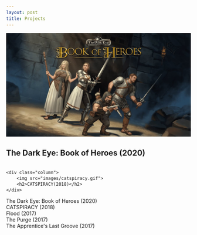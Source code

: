 ```yaml
---
layout: post
title: Projects
---
```


<div class="row">
	<div class="column">
		<img src="images/BoH.jpg">
		<h2>The Dark Eye: Book of Heroes (2020)</h2>
	</div>

	<div class="column">
		<img src="images/catspiracy.gif">
		<h2>CATSPIRACY(2018)</h2>
	</div>
</div>

<div class="wrapper">
  <div class="grid-item">The Dark Eye: Book of Heroes (2020)</div>
  <div class="grid-item">CATSPIRACY (2018)</div>  
  <div class="grid-item">Flood (2017)</div>
  <div class="grid-item">The Purge (2017)</div>
  <div class="grid-item">The Apprentice's Last Groove (2017)</div>
</div>